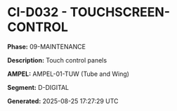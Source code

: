# CI-D032 - TOUCHSCREEN-CONTROL

**Phase:** 09-MAINTENANCE

**Description:** Touch control panels

**AMPEL:** AMPEL-01-TUW (Tube and Wing)

**Segment:** D-DIGITAL

**Generated:** 2025-08-25 17:27:29 UTC
